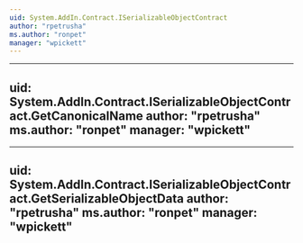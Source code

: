 ```yaml
---
uid: System.AddIn.Contract.ISerializableObjectContract
author: "rpetrusha"
ms.author: "ronpet"
manager: "wpickett"
---
```


---
uid: System.AddIn.Contract.ISerializableObjectContract.GetCanonicalName
author: "rpetrusha"
ms.author: "ronpet"
manager: "wpickett"
---

---
uid: System.AddIn.Contract.ISerializableObjectContract.GetSerializableObjectData
author: "rpetrusha"
ms.author: "ronpet"
manager: "wpickett"
---
